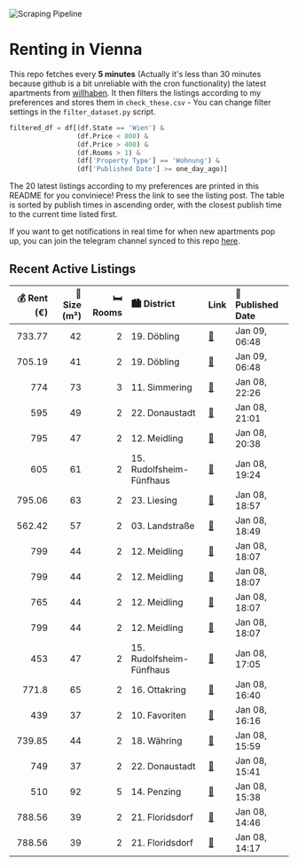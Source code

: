 ![Scraping Pipeline](https://github.com/AthomsG/renting-in-vienna/actions/workflows/run_pipeline.yml/badge.svg)


# Renting in Vienna

This repo fetches every **5 minutes** (Actually it's less than 30 minutes because github is a bit unreliable with the cron functionality) the latest apartments from [willhaben](https://www.willhaben.at/).
It then filters the listings according to my preferences and stores them in `check_these.csv` - You can change filter settings in the `filter_dataset.py` script.

```python
filtered_df = df[(df.State == 'Wien') & 
                 (df.Price < 800) &
                 (df.Price > 400) &
                 (df.Rooms > 1) &
                 (df['Property Type'] == 'Wohnung') &
                 (df['Published Date'] >= one_day_ago)]
```

The 20 latest listings according to my preferences are printed in this README for you conviniece! Press the link to see the listing post.
The table is sorted by publish times in ascending order, with the closest publish time to the current time listed first.

If you want to get notifications in real time for when new apartments pop up, you can join the telegram channel synced to this repo [here](https://t.me/+1HPAYOf5BSsyNTlk).

## Recent Active Listings

|   💰 Rent (€) |   📏 Size (m²) |   🛏️ Rooms | 🏙️ District              | Link                                                                                                                                                                                                                                             | 📅 Published Date   |
|-------------:|--------------:|-----------:|:-------------------------|:-------------------------------------------------------------------------------------------------------------------------------------------------------------------------------------------------------------------------------------------------|:-------------------|
|       733.77 |            42 |          2 | 19. Döbling              | [🔗](https://www.willhaben.at/iad/immobilien/d/mietwohnungen/wien/wien-1190-d%C3%B6bling/gem%C3%BCtliche-singlewohnung-im-19.-bezirk-1191172900/)                                                                                                 | Jan 09, 06:48      |
|       705.19 |            41 |          2 | 19. Döbling              | [🔗](https://www.willhaben.at/iad/immobilien/d/mietwohnungen/wien/wien-1190-d%C3%B6bling/sch%C3%B6ne-2-zimmer-wohnung-im-19.-bezirk-1140179140/)                                                                                                  | Jan 09, 06:48      |
|       774    |            73 |          3 | 11. Simmering            | [🔗](https://www.willhaben.at/iad/immobilien/d/mietwohnungen/wien/wien-1110-simmering/gemeinde-wohnung-mit-vormerkschein-30.9.2024-1491707846/)                                                                                                   | Jan 08, 22:26      |
|       595    |            49 |          2 | 22. Donaustadt           | [🔗](https://www.willhaben.at/iad/immobilien/d/mietwohnungen/wien/wien-1220-donaustadt/%28reserviert%29-helle-2-zimmer-genossenschaftswohnung-2124034630/)                                                                                        | Jan 08, 21:01      |
|       795    |            47 |          2 | 12. Meidling             | [🔗](https://www.willhaben.at/iad/immobilien/d/mietwohnungen/wien/wien-1120-meidling/wohnquartier-wildgarten---familienfreundliches-wohnen-auf-der-sonnenseite-wiens-direkt-am-rosenh%C3%BCgel-1596135640/)                                       | Jan 08, 20:38      |
|       605    |            61 |          2 | 15. Rudolfsheim-Fünfhaus | [🔗](https://www.willhaben.at/iad/immobilien/d/mietwohnungen/wien/wien-1150-rudolfsheim-f%C3%BCnfhaus/wiener-wohnen-direktvergabe-61m2-altbauwohnung-1616513282/)                                                                                 | Jan 08, 19:24      |
|       795.06 |            63 |          2 | 23. Liesing              | [🔗](https://www.willhaben.at/iad/immobilien/d/mietwohnungen/wien/wien-1230-liesing/2-zimmer-wohnung-in-absoluter-ruhelage-%7C-zellmann-immobilien-971518084/)                                                                                    | Jan 08, 18:57      |
|       562.42 |            57 |          2 | 03. Landstraße           | [🔗](https://www.willhaben.at/iad/immobilien/d/mietwohnungen/wien/wien-1030-landstra%C3%9Fe/direktvergabe---2-zimmer-gemeindewohnung-im-botschaftsviertel-1928633778/)                                                                            | Jan 08, 18:49      |
|       799    |            44 |          2 | 12. Meidling             | [🔗](https://www.willhaben.at/iad/immobilien/d/mietwohnungen/wien/wien-1120-meidling/%2Aneues-projekt%2A-urbanes-wohnen-im-wildgarten-ab-01.02.2025-970150195/)                                                                                   | Jan 08, 18:07      |
|       799    |            44 |          2 | 12. Meidling             | [🔗](https://www.willhaben.at/iad/immobilien/d/mietwohnungen/wien/wien-1120-meidling/%2Aneues-projekt%2A-urbanes-wohnen-im-wildgarten-ab-01.02.2025-1228297509/)                                                                                  | Jan 08, 18:07      |
|       765    |            44 |          2 | 12. Meidling             | [🔗](https://www.willhaben.at/iad/immobilien/d/mietwohnungen/wien/wien-1120-meidling/%2Aneues-projekt%2A-urbanes-wohnen-im-wildgarten-ab-01.02.2025-1649059268/)                                                                                  | Jan 08, 18:07      |
|       799    |            44 |          2 | 12. Meidling             | [🔗](https://www.willhaben.at/iad/immobilien/d/mietwohnungen/wien/wien-1120-meidling/%2Aneues-projekt%2A-urbanes-wohnen-im-wildgarten-ab-01.02.2025-1686856274/)                                                                                  | Jan 08, 18:07      |
|       453    |            47 |          2 | 15. Rudolfsheim-Fünfhaus | [🔗](https://www.willhaben.at/iad/immobilien/d/mietwohnungen/wien/wien-1150-rudolfsheim-f%C3%BCnfhaus/gemeinde-wohnung-im-15.-bezirk---nur-mit-g%C3%BCltigem-wiener-wohnticket-1523235062/)                                                       | Jan 08, 17:05      |
|       771.8  |            65 |          2 | 16. Ottakring            | [🔗](https://www.willhaben.at/iad/immobilien/d/mietwohnungen/wien/wien-1160-ottakring/16.-kirchstetterngasse-provisionsfreie-2-zimmer-altbaumiete-in-%C3%A4usserst-gepflegtem-zinshaus-1151553893/)                                               | Jan 08, 16:40      |
|       439    |            37 |          2 | 10. Favoriten            | [🔗](https://www.willhaben.at/iad/immobilien/d/mietwohnungen/wien/wien-1100-favoriten/teilm%C3%B6blierter-altbau-nahe-u1-keplerplatz-1413881651/)                                                                                                 | Jan 08, 16:16      |
|       739.85 |            44 |          2 | 18. Währing              | [🔗](https://www.willhaben.at/iad/immobilien/d/mietwohnungen/wien/wien-1180-w%C3%A4hring/kompakte-2--zimmer-altbauwohnung-%7C-befristet-%7C-ab-j%C3%A4nner-2025-1324836258/)                                                                      | Jan 08, 15:59      |
|       749    |            37 |          2 | 22. Donaustadt           | [🔗](https://www.willhaben.at/iad/immobilien/d/mietwohnungen/wien/wien-1220-donaustadt/1220-wien--sofortbezug--rarit%C3%A4t---ca.-29m%C2%B2-eigengarten---n%C3%A4he-u1-station-kagran---provisionsfrei-783816711/)                                | Jan 08, 15:41      |
|       510    |            92 |          5 | 14. Penzing              | [🔗](https://www.willhaben.at/iad/immobilien/d/mietwohnungen/wien/wien-1140-penzing/helles-zimmer-in-4-er-wg-provisionsfrei-mieten-1774827005/)                                                                                                   | Jan 08, 15:38      |
|       788.56 |            39 |          2 | 21. Floridsdorf          | [🔗](https://www.willhaben.at/iad/immobilien/d/mietwohnungen/wien/wien-1210-floridsdorf/wohnen-zum-fairen-preis---wohnen-im-gr%C3%BCnen-und-doch-urban-%28u1-leopoldau-%2B-u6-floridsdorf%29---mit-vollm%C3%B6blierter-k%C3%BCche%21-2073689009/) | Jan 08, 14:46      |
|       788.56 |            39 |          2 | 21. Floridsdorf          | [🔗](https://www.willhaben.at/iad/immobilien/d/mietwohnungen/wien/wien-1210-floridsdorf/leo-131---hochwertige-neubauwohnungen-mit-anbindung-zu-u6-s-bahn-und-u1-in-leopoldau-mit-inkludierter-k%C3%BCche-1058670682/)                             | Jan 08, 14:17      |
